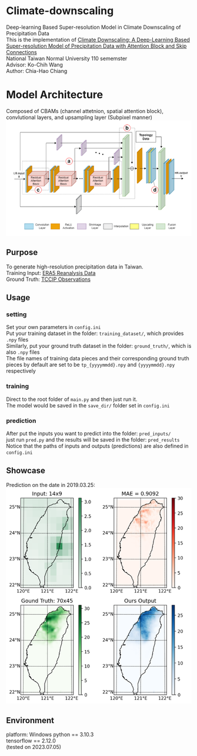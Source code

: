 # Climate-downscaling
Deep-learning Based Super-resolution Model in Climate Downscaling of Precipitation Data </br>
This is the implementation of [Climate Downscaling: A Deep-Learning Based Super-resolution Model of Precipitation Data with Attention Block and Skip Connections](https://arxiv.org/abs/2403.17847) </br>
National Taiwan Normal University 110 sememster </br>
Advisor: Ko-Chih Wang </br>
Author: Chia-Hao Chiang </br>

# Model Architecture
Composed of CBAMs (channel attetnion, spatial attention block), convlutional layers, and upsampling layer (Subpixel manner) </br>
![image](https://github.com/AugChiang/Climate-downscaling/blob/main/model_arch.PNG)

## Purpose
To generate high-resolution precipitation data in Taiwan. </br>
Training Input: [ERA5 Reanalysis Data](https://cds.climate.copernicus.eu/cdsapp#!/dataset/reanalysis-era5-single-levels?tab=overview) </br>
Ground Truth: [TCCIP Observations](https://tccip.ncdr.nat.gov.tw/ds_03.aspx) </br>

## Usage
### setting
Set your own parameters in `config.ini` </br>
Put your training dataset in the folder: `training_dataset/`, which provides `.npy` files </br>
Similarly, put your ground truth dataset in the folder: `ground_truth/`, which is also `.npy` files </br>
The file names of training data pieces and their corresponding ground truth pieces by default are set to be `tp_{yyyymmdd}.npy` and `{yyyymmdd}.npy` respectively </br>

### training
Direct to the root folder of `main.py` and then just run it. </br>
The model would be saved in the `save_dir/` folder set in `config.ini` </br>

### prediction
After put the inputs you want to predict into the folder: `pred_inputs/` </br>
just run `pred.py` and the results will be saved in the folder: `pred_results` </br>
Notice that the paths of inputs and outputs (predictions) are also defined in `config.ini`

## Showcase
Prediction on the date in 2019.03.25: </br>
![image](https://github.com/AugChiang/Climate-downscaling/blob/main/Example_20190325.png)

## Environment
platform: Windows
python == 3.10.3 </br>
tensorflow == 2.12.0 </br>
(tested on 2023.07.05)
